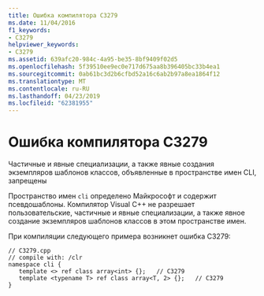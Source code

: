 ```yaml
---
title: Ошибка компилятора C3279
ms.date: 11/04/2016
f1_keywords:
- C3279
helpviewer_keywords:
- C3279
ms.assetid: 639afc20-984c-4a95-be35-8bf9409f02d5
ms.openlocfilehash: 5f39510ee9ec0e717d675aa8b396405bc33b4ea1
ms.sourcegitcommit: 0ab61bc3d2b6cfbd52a16c6ab2b97a8ea1864f12
ms.translationtype: MT
ms.contentlocale: ru-RU
ms.lasthandoff: 04/23/2019
ms.locfileid: "62381955"
---
```

# <a name="compiler-error-c3279"></a>Ошибка компилятора C3279

Частичные и явные специализации, а также явные создания экземпляров шаблонов классов, объявленные в пространстве имен CLI, запрещены

Пространство имен `cli` определено Майкрософт и содержит псевдошаблоны. Компилятор Visual C++ не разрешает пользовательские, частичные и явные специализации, а также явное создание экземпляров шаблонов классов в этом пространстве имен.

При компиляции следующего примера возникнет ошибка C3279:

```
// C3279.cpp
// compile with: /clr
namespace cli {
   template <> ref class array<int> {};   // C3279
   template <typename T> ref class array<T, 2> {};   // C3279
}
```